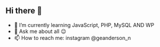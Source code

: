 ## Hi there 👋


- 🌱 I’m currently learning JavaScript, PHP, MySQL AND WP
- 💬 Ask me about all 😉
- 📫 How to reach me: instagram @geanderson_n

